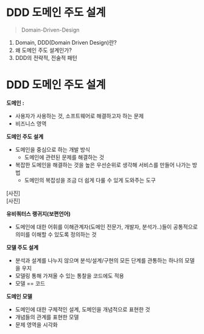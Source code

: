 # DDD 도메인 주도 설계   
> Domain-Driven-Design   

1. Domain, DDD(Domain Driven Design)란?    
2. 왜 도메인 주도 설계인가?    
3. DDD의 전략적, 전술적 패턴   

# DDD 도메인 주도 설계   
**도메인 :**    
* 사용자가 사용하는 것, 소프트웨어로 해결하고자 하는 문제      
* 비즈니스 영역     

**도메인 주도 설계**    
* 도메인을 중심으로 하는 개발 방식
  * 도메인에 관련된 문제를 해결하는 것       
* 복잡한 도메인을 해결하는 것을 높은 우선순위로 생각해 서비스를 만들어 나가는 방법    
  * 도메인의 복잡성을 조금 더 쉽게 다룰 수 있게 도와주는 도구    


[사진]  
[사진]    

**유비쿼터스 랭귀지(보편언어)**    
* 도메인에 대한 어휘를 이해관계자(도메인 전문가, 개발자, 분석가..)들이 공통적으로 의미를 이해할 수 있도록 정의하는 것   

**모델 주도 설계**     
* 분석과 설계를 나누지 않으며 분석/설계/구현의 모든 단계를 관통하는 하나의 모델을 우지   
* 모델링 통해 가져올 수 있는 통찰을 코드에도 적용   
* 모델 == 코드    

**도메인 모델**    
* 도메인에 대한 구체적인 설계, 도메인을 개념적으로 표현한 것      
* 개념들의 관계를 표현한 모델         
* 문제 영역을 시각화       
